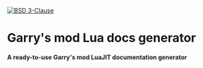 [![BSD 3-Clause](https://img.shields.io/badge/License-BSD3-Claus.svg)](https://opensource.org/license/bsd-3-clause)
# Garry's mod Lua docs generator

#### A ready-to-use Garry's mod LuaJIT documentation generator
